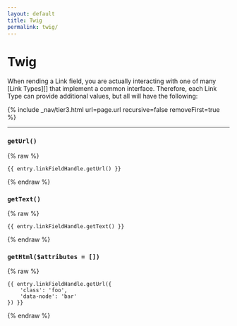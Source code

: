 ```yaml
---
layout: default
title: Twig
permalink: twig/
---
```


# Twig

When rending a Link field, you are actually interacting with one of many [Link Types][] that implement a common interface.  Therefore, 
each Link Type can provide additional values, but all will have the following:

{% include _nav/tier3.html url=page.url recursive=false removeFirst=true %}

---

### `getUrl()`
{% raw %}
```twig
{{ entry.linkFieldHandle.getUrl() }}
```
{% endraw %}

### `getText()`
{% raw %}
```twig
{{ entry.linkFieldHandle.getText() }}
```
{% endraw %}

### `getHtml($attributes = [])`
{% raw %}
```twig
{{ entry.linkFieldHandle.getUrl({
    'class': 'foo',
    'data-node': 'bar'
}) }}
```
{% endraw %}


[Twig]: http://twig.sensiolabs.org/ "Twig is a modern template engine for PHP"
[Tags]: http://twig.sensiolabs.org/doc/tags/index.html "Twig Tags"
[Filters]: http://twig.sensiolabs.org/doc/filters/index.html "Twig Filters"
